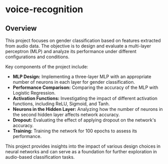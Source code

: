 # voice-recognition

## Overview

This project focuses on gender classification based on features extracted from audio data. The objective is to design and evaluate a multi-layer perceptron (MLP) and analyze its performance under different configurations and conditions.


Key components of the project include:

*  **MLP Design:** Implementing a three-layer MLP with an appropriate number of neurons in each layer for gender classification.
*  **Performance Comparison:** Comparing the accuracy of the MLP with Logistic Regression.
*  **Activation Functions:** Investigating the impact of different activation functions, including ReLU, Sigmoid, and Tanh.
*  **Neurons in the Hidden Layer:** Analyzing how the number of neurons in the second hidden layer affects network accuracy.
*  **Dropout:** Evaluating the effect of applying dropout on the network's accuracy.
*  **Training:** Training the network for 100 epochs to assess its performance.


This project provides insights into the impact of various design choices in neural networks and can serve as a foundation for further exploration in audio-based classification tasks.



